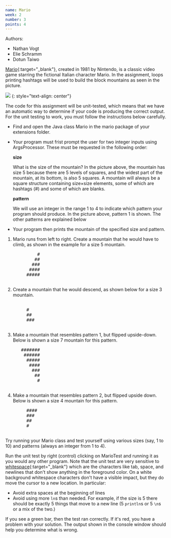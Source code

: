 ```yaml
---
name: Mario
week: 2
number: 3
points: 4
---
```


Authors:

* Nathan Vogt
* Elie Schramm
* Dotun Taiwo

[Mario](https://en.wikipedia.org/wiki/Mario_(franchise)){:target="_blank"}, created in 1981 by Nintendo, is a classic video game 
starring the fictional Italian character Mario. In the assignment, 
loops printing hashtags will be used to build the block mountains as seen in the picture. 

![](../../../extensions/Super-Mario-Bros.-3.jpg)
{: style="text-align: center"}

The code for this assignment will be unit-tested, which means that we have an automatic way to determine if your code is producing the correct output. For the unit testing to work, you must follow the instructions below carefully.

* Find and open the Java class Mario in the mario package of your extensions folder.
* Your program must frist prompt the user for two integer inputs using ArgsProcessor. These must be requested in the following order:

	<b>size</b>
	
	What is the size of the mountain? In the picture above, the mountain has size 5 because there are 5 levels of squares, and the widest part of the mountain, at its bottom, is also 5 squares. A mountain will always be a square structure containing size×size elements, some of which are hashtags (#) and some of which are blanks.
	
	<b>pattern</b>
	
	We will use an integer in the range 1 to 4 to indicate which pattern your program should produce. In the picture above, pattern 1 is shown. The other patterns are explained below

* Your program then prints the mountain of the specified size and pattern.

1. Mario runs from left to right. Create a mountain that he would have to climb, as shown in the example for a size 5 mountain.

	<pre>
			#
		   ##
		  ###
		 ####
		#####
	</pre>

2. Create a mountain that he would descend, as shown below for a size 3 mountain.

	<pre>     
		#  
		## 
		###
	</pre>

3. Make a mountain that resembles pattern 1, but flipped upside-down. Below is shown a size 7 mountain for this pattern.


	<pre>
	  #######
	   ######
		#####
		 ####
		  ###
		   ##
			#
	</pre>		

4. Make a mountain that resembles pattern 2, but flipped upside down. Below is shown a size 4 mountain for this pattern.
	
	<pre>
		#### 
		###  
		##   
		#  
	</pre>

Try running your Mario class and test yourself using various sizes (say, 1 to 10) and patterns (always an integer from 1 to 4).

Run the unit test by right (control) clicking on MarioTest and running it as you would any other program.  Note that the unit test are very sensitive to [whitespace](https://en.wikipedia.org/wiki/Whitespace_character){:target="_blank"} which are the characters like tab, space, and newlines that don't show anything in the foreground color.  On a white background whitespace characters don't have a visible impact, but they do move the cursor to a new location. In particular:
* Avoid extra spaces at the beginning of lines
* Avoid using more `ln`s than needed.  For example, if the size is 5 there should be exactly 5 things that move to a new line (5 `println`s or 5 `\n`s or a mix of the two.)

If you see a green bar, then the test ran correctly. If it's red, you have a problem with your solution. The output shown in the console window should help you determine what is wrong.

